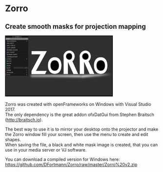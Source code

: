 # Zorro
<h2> Create smooth masks for projection mapping</h2>

 <img src=https://github.com/DFortmann/Zorro/raw/master/Zorro_Gui.PNG alt="Zorro" width=70% height=70%>

Zorro was created with openFrameworks on Windows with Visual Studio 2017. <br>
The only dependency is the great addon ofxDatGui from Stephen Braitsch (http://braitsch.io).

The best way to use it is to mirror your desktop onto the projector and make the Zorro window fill your screen, then use the menu to create and edit shapes. <br> When saving the file, a black and white mask image is created, that you can use in your media server or VJ software.

You can download a compiled version for Windows here: https://github.com/DFortmann/Zorro/raw/master/Zorro%20v2.zip
